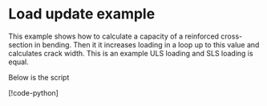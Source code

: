 # Load update example 

This example shows how to calculate a capacity of a reinforced cross-section in bending.
Then it it increases loading in a loop up to this value and calculates crack width.
This is an example ULS loading and SLS loading is equal.

Below is the script

[!code-python[](rcs-load-update.py)]

